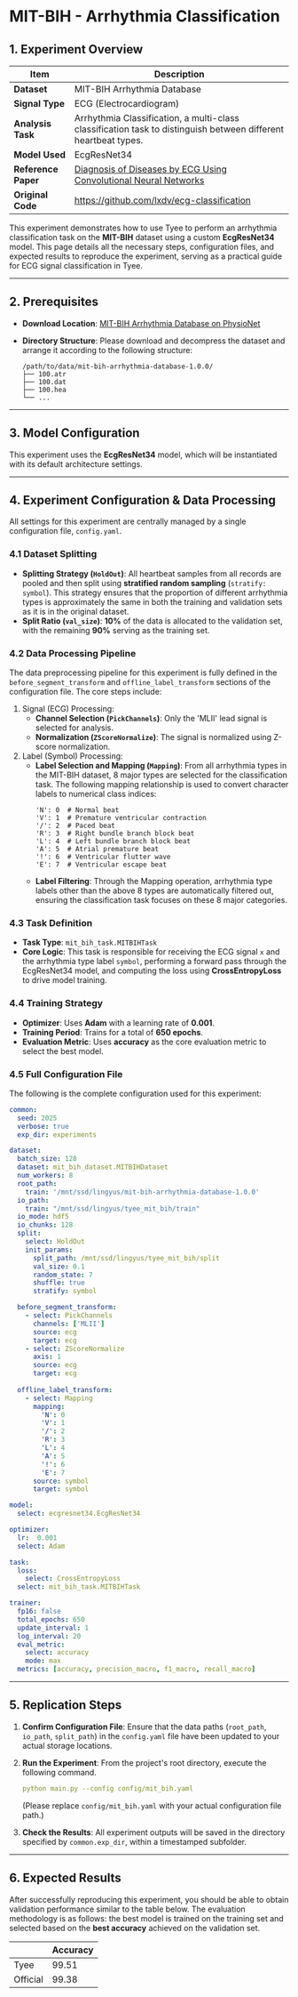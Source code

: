 # MIT-BIH - Arrhythmia Classification

## 1. Experiment Overview

| Item                | Description                                                  |
| ------------------- | ------------------------------------------------------------ |
| **Dataset**         | MIT-BIH Arrhythmia Database                                  |
| **Signal Type**     | ECG (Electrocardiogram)                                      |
| **Analysis Task**   | Arrhythmia Classification, a multi-class classification task to distinguish between different heartbeat types. |
| **Model Used**      | EcgResNet34                                                  |
| **Reference Paper** | [Diagnosis of Diseases by ECG Using Convolutional Neural Networks](https://www.hse.ru/en/edu/vkr/368722189) |
| **Original Code**   | https://github.com/lxdv/ecg-classification                   |

This experiment demonstrates how to use Tyee to perform an arrhythmia classification task on the **MIT-BIH** dataset using a custom **EcgResNet34** model. This page details all the necessary steps, configuration files, and expected results to reproduce the experiment, serving as a practical guide for ECG signal classification in Tyee.

------

## 2. Prerequisites

- **Download Location**: [MIT-BIH Arrhythmia Database on PhysioNet](https://physionet.org/content/mitdb/1.0.0/)

- **Directory Structure**: Please download and decompress the dataset and arrange it according to the following structure:

  ```
  /path/to/data/mit-bih-arrhythmia-database-1.0.0/
  ├── 100.atr
  ├── 100.dat
  ├── 100.hea
  └── ...
  ```

------

## 3. Model Configuration

This experiment uses the **EcgResNet34** model, which will be instantiated with its default architecture settings.

------

## 4. Experiment Configuration & Data Processing

All settings for this experiment are centrally managed by a single configuration file, `config.yaml`.

### 4.1 Dataset Splitting

- **Splitting Strategy (`HoldOut`)**: All heartbeat samples from all records are pooled and then split using **stratified random sampling** (`stratify: symbol`). This strategy ensures that the proportion of different arrhythmia types is approximately the same in both the training and validation sets as it is in the original dataset.
- **Split Ratio (`val_size`)**: **10%** of the data is allocated to the validation set, with the remaining **90%** serving as the training set.

### 4.2 Data Processing Pipeline

The data preprocessing pipeline for this experiment is fully defined in the `before_segment_transform` and `offline_label_transform` sections of the configuration file. The core steps include:

1. Signal (ECG) Processing:
   - **Channel Selection (`PickChannels`)**: Only the 'MLII' lead signal is selected for analysis.
   - **Normalization (`ZScoreNormalize`)**: The signal is normalized using Z-score normalization.
2. Label (Symbol) Processing:
   - **Label Selection and Mapping (`Mapping`)**: From all arrhythmia types in the MIT-BIH dataset, 8 major types are selected for the classification task. The following mapping relationship is used to convert character labels to numerical class indices:
     ```
     'N': 0  # Normal beat
     'V': 1  # Premature ventricular contraction
     '/': 2  # Paced beat
     'R': 3  # Right bundle branch block beat
     'L': 4  # Left bundle branch block beat
     'A': 5  # Atrial premature beat
     '!': 6  # Ventricular flutter wave
     'E': 7  # Ventricular escape beat
     ```
   - **Label Filtering**: Through the Mapping operation, arrhythmia type labels other than the above 8 types are automatically filtered out, ensuring the classification task focuses on these 8 major categories.

### 4.3 Task Definition

- **Task Type**: `mit_bih_task.MITBIHTask`
- **Core Logic**: This task is responsible for receiving the ECG signal `x` and the arrhythmia type label `symbol`, performing a forward pass through the EcgResNet34 model, and computing the loss using **CrossEntropyLoss** to drive model training.

### 4.4 Training Strategy

- **Optimizer**: Uses **Adam** with a learning rate of **0.001**.
- **Training Period**: Trains for a total of **650 epochs**.
- **Evaluation Metric**: Uses **accuracy** as the core evaluation metric to select the best model.

### 4.5 Full Configuration File

The following is the complete configuration used for this experiment:

```yaml
common:
  seed: 2025
  verbose: true
  exp_dir: experiments

dataset:
  batch_size: 128
  dataset: mit_bih_dataset.MITBIHDataset
  num_workers: 8
  root_path:
    train: '/mnt/ssd/lingyus/mit-bih-arrhythmia-database-1.0.0'
  io_path:
    train: "/mnt/ssd/lingyus/tyee_mit_bih/train"
  io_mode: hdf5
  io_chunks: 128
  split: 
    select: HoldOut
    init_params:
      split_path: /mnt/ssd/lingyus/tyee_mit_bih/split
      val_size: 0.1
      random_state: 7
      shuffle: true
      stratify: symbol

  before_segment_transform:
    - select: PickChannels
      channels: ['MLII']
      source: ecg
      target: ecg
    - select: ZScoreNormalize
      axis: 1
      source: ecg
      target: ecg
      
  offline_label_transform:
    - select: Mapping
      mapping:
        'N': 0
        'V': 1
        '/': 2
        'R': 3
        'L': 4
        'A': 5
        '!': 6
        'E': 7
      source: symbol
      target: symbol

model:
  select: ecgresnet34.EcgResNet34

optimizer:
  lr:  0.001
  select: Adam

task:
  loss:
    select: CrossEntropyLoss
  select: mit_bih_task.MITBIHTask

trainer:
  fp16: false
  total_epochs: 650
  update_interval: 1
  log_interval: 20
  eval_metric:
    select: accuracy
    mode: max
  metrics: [accuracy, precision_macro, f1_macro, recall_macro]
```

------

## 5. Replication Steps

1. **Confirm Configuration File**: Ensure that the data paths (`root_path`, `io_path`, `split_path`) in the `config.yaml` file have been updated to your actual storage locations.

2. **Run the Experiment**: From the project's root directory, execute the following command.

   ```yaml
   python main.py --config config/mit_bih.yaml
   ```

   (Please replace `config/mit_bih.yaml` with your actual configuration file path.)

3. **Check the Results**: All experiment outputs will be saved in the directory specified by `common.exp_dir`, within a timestamped subfolder.

------

## 6. Expected Results

After successfully reproducing this experiment, you should be able to obtain validation performance similar to the table below. The evaluation methodology is as follows: the best model is trained on the training set and selected based on the **best accuracy** achieved on the validation set.

|          | Accuracy |
| -------- | -------- |
| Tyee     | 99.51    |
| Official | 99.38    |